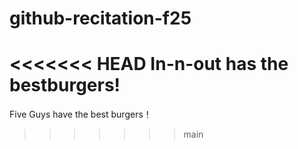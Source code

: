 # github-recitation-f25
<<<<<<< HEAD
In-n-out has the bestburgers!
=======


Five Guys have the best burgers！
>>>>>>> main
